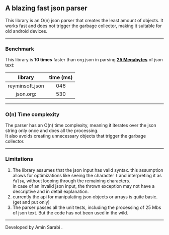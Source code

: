 ## A blazing fast json parser

This library is an O(n) json parser that creates the least amount of objects.
It works fast and does not trigger the garbage collector, making it suitable for old android devices.

---

### Benchmark
This library is **10 times** faster than org.json in parsing **[25 Megabytes](https://github.com/json-iterator/test-data)** of json text:

|     library     | time (ms) |
|:---------------:|:---------:|
| reyminsoft.json |    046    |
|    json.org:    |    530    |

---

### O(n) Time complexity

The parser has an O(n) time complexity, meaning it iterates over the json string only once and does all the processing.\
It also avoids creating unnecessary objects that trigger the garbage collector.

---

### Limitations

1. The library assumes that the json input has valid syntax. this assumption allows for optimizations like seeing the character `f` and interpreting it as `false`, without looping through the remaining characters. \
in case of an invalid json input, the thrown exception may not have a descriptive and in detail explanation. 
2. currently the api for manipulating json objects or arrays is quite basic. (get and put only)
3. The parser passes all the unit tests, including the processing of 25 Mbs of json text. But the code has not been used in the wild.

---

Developed by Amin Sarabi .

